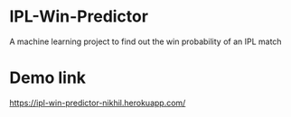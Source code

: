 # IPL-Win-Predictor
A machine learning project to find out the win probability of an IPL match

# Demo link 
https://ipl-win-predictor-nikhil.herokuapp.com/
